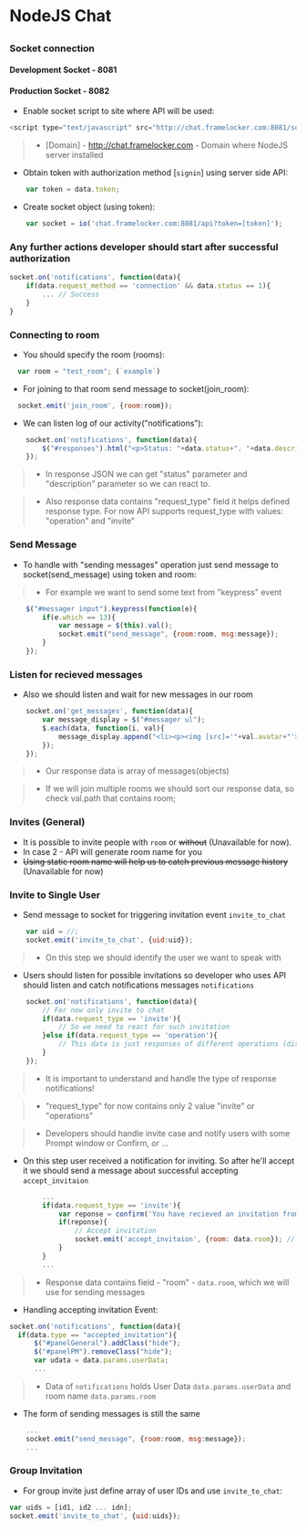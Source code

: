 # NodeJS Chat

## 

### Socket connection

#### Development Socket - 8081
#### Production Socket - 8082

 *  Enable socket script to site where API will be used:

```javascript
<script type="text/javascript" src="http://chat.framelocker.com:8081/socket.io/socket.io.js"></script> 
```
> - [Domain] - http://chat.framelocker.com - Domain where NodeJS server installed

 * Obtain token with authorization method [`signin`] using server side API:
 
```javascript
	var token = data.token;		 
```

* Create socket object (using token):

```javascript
	var socket = io('chat.framelocker.com:8081/api?token=[token]');
``` 
### Any further actions developer should start after successful authorization

```javascript
socket.on('notifications', function(data){
	if(data.request_method == 'connection' && data.status == 1){
		... // Success
	}
}
``` 

### Connecting to room
* You should specify the room (rooms):

```javascript	
  var room = "test_room"; (`example`)	
```

* For joining to that room send message to socket(join_room):

```javascript	
  socket.emit('join_room', {room:room});
```

* We can listen log of our activity("notifications"):

```javascript	
	socket.on('notifications', function(data){
		$("#responses").html("<p>Status: "+data.status+". "+data.description+"</p>");
	});	
```	

>  - In response JSON we can get "status" parameter and "description" parameter so we can react to.

> - Also response data contains "request_type" field it helps defined response type. For now API supports request_type with values: "operation" and "invite"

### Send Message

* To handle with "sending messages" operation just send message to socket(send_message) using token and room:
> - For example we want to send some text from "keypress" event


```javascript	
	$("#messager input").keypress(function(e){
		if(e.which == 13){
			var message = $(this).val();
			socket.emit("send_message", {room:room, msg:message});
		}
	});	
```

### Listen for recieved messages

* Also we should listen and wait for new messages in our room

```javascript	
	socket.on('get_messages', function(data){
		var message_display = $("#messager ul");
		$.each(data, function(i, val){
			message_display.append("<li><p><img [src]='"+val.avatar+"'></p><p>"+val.name+"</p><p>"+val.msg+"</p></li>");			
		});
	});	
```

>  - Our response data is array of messages(objects)

>  - If we will join multiple rooms we should sort our response data, so check val.path that contains room;

### Invites (General)

* It is possible to invite people with `room` or ~~without~~ (Unavailable for now).
* In case 2 - API will generate room name for you
* ~~Using static room name will help us to catch previous message history~~ (Unavailable for now)

### Invite to Single User

* Send message to socket for triggering invitation event `invite_to_chat`

```javascript	
	var uid = //;
	socket.emit('invite_to_chat', {uid:uid});	
```

> - On this step we should identify the user we want to speak with 

* Users should listen for possible invitations so developer who uses API should listen and catch notifications messages `notifications`

```javascript	
	socket.on('notifications', function(data){
		// For now only invite to chat
		if(data.request_type == 'invite'){
			// So we need to react for such invitation
		}else if(data.request_type == 'operation'){
			// This data is just responses of different operations (display - optional)
		}
	});	
```

>  - It is important to understand and handle the type of response notifications!

> - "request_type" for now contains only 2 value "invite" or "operations"

>  - Developers should handle invite case and notify users with some Prompt window or Confirm, or ...

* On this step user received a notification for inviting. So after he'll accept it we should send a message about successful accepting `accept_invitaion`

```javascript		
		...
		if(data.request_type == 'invite'){
			var reponse = confirm('You have recieved an invitation from  '+data.name + ". Accept?");
			if(reponse){
				// Accept invitation
				socket.emit('accept_invitaion', {room: data.room}); // 
			}
		}
		...		
```

>  - Response data contains field - "room" - `data.room`, which we will use for sending messages

* Handling accepting invitation Event:

```javascript
socket.on('notifications', function(data){
  if(data.type == "accepted_invitation"){
      $("#panelGeneral").addClass("hide");
      $("#panelPM").removeClass("hide");
      var udata = data.params.userData;	
      ...
```
> - Data of `notifications` holds User Data `data.params.userData` and room name `data.params.room`

* The form of sending messages is still the same

```javascript	
	...
	socket.emit("send_message", {room:room, msg:message});
	...	
```

### Group Invitation

* For group invite just define array of user IDs and use `invite_to_chat`:

```javascript
var uids = [id1, id2 ... idn];
socket.emit('invite_to_chat', {uid:uids});
```